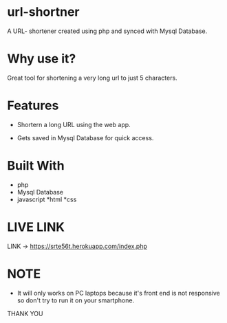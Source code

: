 # url-shortner

A URL- shortener created using 
php and synced with Mysql Database.

# Why use it?

Great tool for shortening a very long url
to just 5 characters.

# Features 

* Shortern a long URL using the web app.

* Gets saved in Mysql Database for 
quick access.

# Built With

* php 
* Mysql Database
* javascript 
*html
*css

# LIVE LINK

LINK ->  https://srte56t.herokuapp.com/index.php


# NOTE  

* It will only works on PC laptops because it's 
front end is not responsive
 so don't try to run it on your smartphone.
 
 THANK YOU
